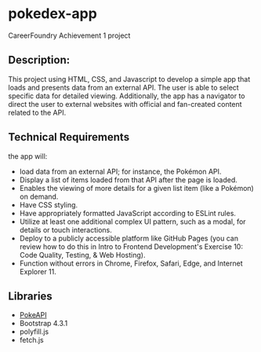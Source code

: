 # pokedex-app
CareerFoundry Achievement 1 project

## Description:
This project using HTML, CSS, and Javascript to develop a simple app that loads and presents data from an external API. The user is able to select specific data for detailed viewing.
Additionally, the app has a navigator to direct the user to external websites with official and fan-created content related to the API.

## Technical Requirements
the app will:
- load data from an external API; for instance, the Pokémon API.
- Display a list of items loaded from that API after the page is loaded.
- Enables the viewing of more details for a given list item (like a Pokémon) on
demand.
- Have CSS styling.
- Have appropriately formatted JavaScript according to ESLint rules.
- Utilize at least one additional complex UI pattern, such as a modal, for
details or touch interactions.
- Deploy to a publicly accessible platform like GitHub Pages (you
can review how to do this in Intro to Frontend Development's Exercise 10: Code Quality,
Testing, & Web Hosting).
- Function without errors in Chrome, Firefox, Safari, Edge, and Internet Explorer 11.

## Libraries

- [PokeAPI](https://pokeapi.co)
- Bootstrap 4.3.1
- polyfill.js
- fetch.js
